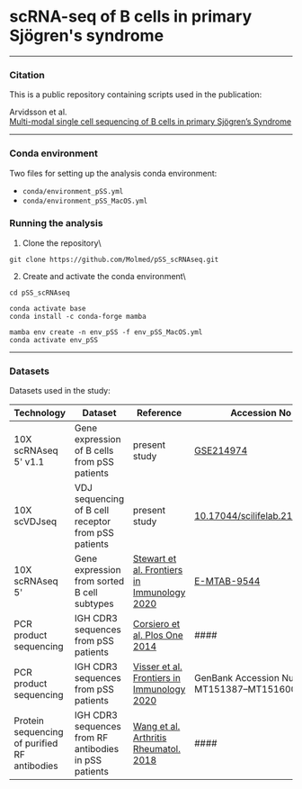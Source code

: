 # scRNA-seq of B cells in primary Sjögren's syndrome

***
### Citation

This is a public repository containing scripts used in the publication:

Arvidsson et al.\
[Multi-modal single cell sequencing of B cells in primary Sjögren’s Syndrome]()

***
### Conda environment

Two files for setting up the analysis conda environment:
- `conda/environment_pSS.yml`  
- `conda/environment_pSS_MacOS.yml`


### Running the analysis
1. Clone the repository\
```
git clone https://github.com/Molmed/pSS_scRNAseq.git
```

2. Create and activate the conda environment\
```
cd pSS_scRNAseq

conda activate base
conda install -c conda-forge mamba

mamba env create -n env_pSS -f env_pSS_MacOS.yml
conda activate env_pSS
```

***
### Datasets

Datasets used in the study:

| Technology | Dataset | Reference | Accession No |
|------------|---------|-----------|--------------|
| 10X scRNAseq 5' v1.1 | Gene expression of B cells from pSS patients | present study | [GSE214974](https://www.ncbi.nlm.nih.gov/geo/query/acc.cgi?acc=GSE214974) |
| 10X scVDJseq | VDJ sequencing of B cell receptor from pSS patients | present study | [10.17044/scilifelab.21269619]() |
| 10X scRNAseq 5' | Gene expression from sorted B cell subtypes | [Stewart et al. Frontiers in Immunology 2020](https://pubmed.ncbi.nlm.nih.gov/33815362/) | [E-MTAB-9544](https://www.ebi.ac.uk/arrayexpress/experiments/E-MTAB-9544/) |
| PCR product sequencing | IGH CDR3 sequences from pSS patients | [Corsiero et al. Plos One 2014](https://pubmed.ncbi.nlm.nih.gov/25535746/) | #### |
| PCR product sequencing | IGH CDR3 sequences from pSS patients | [Visser et al. Frontiers in Immunology 2020](https://pubmed.ncbi.nlm.nih.gov/32760405/) | GenBank Accession Numbers: MT151387–MT151600 |
| Protein sequencing of purified RF antibodies | IGH CDR3 sequences from RF antibodies in pSS patients | [Wang et al. Arthritis Rheumatol. 2018](https://pubmed.ncbi.nlm.nih.gov/29697211/) | #### |
